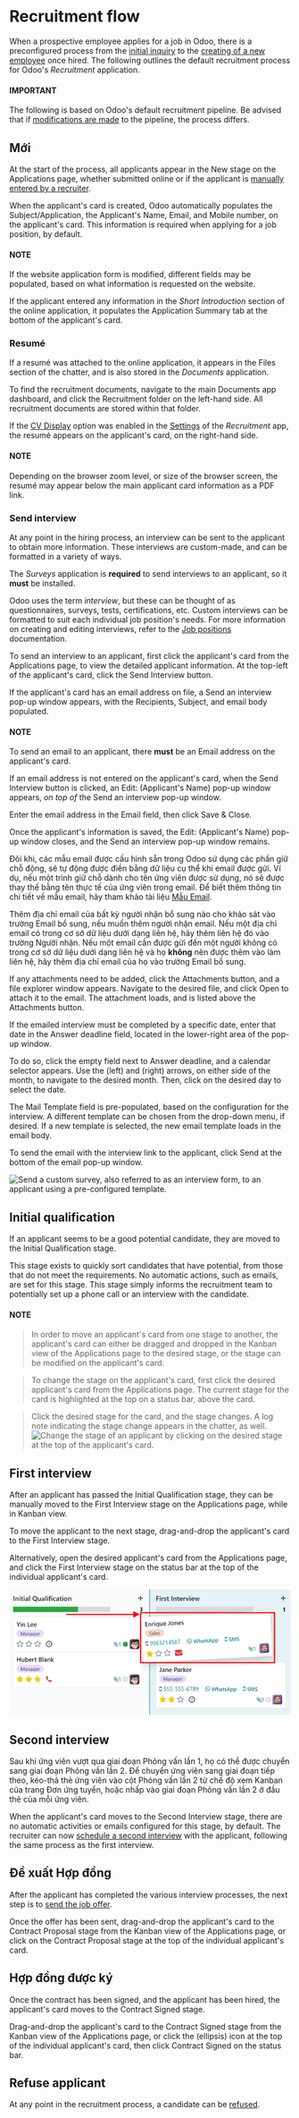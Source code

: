 # Recruitment flow

When a prospective employee applies for a job in Odoo, there is a preconfigured process from the
[initial inquiry](#recruitment-new) to the [creating of a new employee](offer_job_positions.md#recruitment-new-employee) once hired. The following outlines the default recruitment process for
Odoo's *Recruitment* application.

#### IMPORTANT
The following is based on Odoo's default recruitment pipeline. Be advised that if
[modifications are made](../recruitment.md#recruitment-customize-stages) to the pipeline, the process
differs.

<a id="recruitment-new"></a>

## Mới

At the start of the process, all applicants appear in the New stage on the
Applications page, whether submitted online or if the applicant is [manually
entered by a recruiter](add-new-applicants.md).

When the applicant's card is created, Odoo automatically populates the
Subject/Application, the Applicant's Name, Email, and
Mobile number, on the applicant's card. This information is required when applying for
a job position, by default.

#### NOTE
If the website application form is modified, different fields may be populated, based on what
information is requested on the website.

If the applicant entered any information in the *Short Introduction* section of the online
application, it populates the Application Summary tab at the bottom of the applicant's
card.

### Resumé

If a resumé was attached to the online application, it appears in the Files section of
the chatter, and is also stored in the *Documents* application.

To find the recruitment documents, navigate to the main Documents app dashboard,
and click the Recruitment folder on the left-hand side. All recruitment documents are
stored within that folder.

If the [CV Display](../recruitment.md#recruitment-cv-display) option was enabled in the [Settings](../recruitment.md#recruitment-settings) of the *Recruitment* app, the resumé appears on the applicant's card, on the
right-hand side.

#### NOTE
Depending on the browser zoom level, or size of the browser screen, the resumé may appear below
the main applicant card information as a PDF link.

### Send interview

At any point in the hiring process, an interview can be sent to the applicant to obtain more
information. These interviews are custom-made, and can be formatted in a variety of ways.

The *Surveys* application is **required** to send interviews to an applicant, so it **must** be
installed.

Odoo uses the term *interview*, but these can be thought of as questionnaires, surveys, tests,
certifications, etc. Custom interviews can be formatted to suit each individual job position's
needs. For more information on creating and editing interviews, refer to the
[Job positions](new_job.md) documentation.

To send an interview to an applicant, first click the applicant's card from the
Applications page, to view the detailed applicant information. At the top-left of the
applicant's card, click the Send Interview button.

If the applicant's card has an email address on file, a Send an interview pop-up window
appears, with the Recipients, Subject, and email body populated.

#### NOTE
To send an email to an applicant, there **must** be an Email address on the
applicant's card.

If an email address is not entered on the applicant's card, when the Send Interview
button is clicked, an Edit: (Applicant's Name) pop-up window appears, *on top of* the
Send an interview pop-up window.

Enter the email address in the Email field, then click Save & Close.

Once the applicant's information is saved, the Edit: (Applicant's Name) pop-up window
closes, and the Send an interview pop-up window remains.

Đôi khi, các mẫu email được cấu hình sẵn trong Odoo sử dụng các phần giữ chỗ động, sẽ tự động được điền bằng dữ liệu cụ thể khi email được gửi. Ví dụ, nếu một trình giữ chỗ dành cho tên ứng viên được sử dụng, nó sẽ được thay thế bằng tên thực tế của ứng viên trong email. Để biết thêm thông tin chi tiết về mẫu email, hãy tham khảo tài liệu [Mẫu Email](../../general/companies/email_template.md).

Thêm địa chỉ email của bất kỳ người nhận bổ sung nào cho khảo sát vào trường Email bổ sung, nếu muốn thêm người nhận email. Nếu một địa chỉ email có trong cơ sở dữ liệu dưới dạng liên hệ, hãy thêm liên hệ đó vào trường Người nhận. Nếu một email cần được gửi đến một người không có trong cơ sở dữ liệu dưới dạng liên hệ và họ **không** nên được thêm vào làm liên hệ, hãy thêm địa chỉ email của họ vào trường Email bổ sung.

If any attachments need to be added, click the <i class="fa fa-paperclip"></i> Attachments button,
and a file explorer window appears. Navigate to the desired file, and click Open to
attach it to the email. The attachment loads, and is listed above the <i class="fa fa-paperclip"></i>
Attachments button.

If the emailed interview must be completed by a specific date, enter that date in the
Answer deadline field, located in the lower-right area of the pop-up window.

To do so, click the empty field next to Answer deadline, and a calendar selector
appears. Use the <i class="fa fa-chevron-left"></i> (left) and <i class="fa fa-chevron-right"></i>
(right) arrows, on either side of the month, to navigate to the desired month. Then,
click on the desired day to select the date.

The Mail Template field is pre-populated, based on the configuration for the interview.
A different template can be chosen from the drop-down menu, if desired. If a new template is
selected, the new email template loads in the email body.

To send the email with the interview link to the applicant, click Send at the bottom of
the email pop-up window.

![Send a custom survey, also referred to as an interview form, to an applicant using a
pre-configured template.](recruitment-flow/send-survey.png)

<a id="recruitment-initial-qualification"></a>

## Initial qualification

If an applicant seems to be a good potential candidate, they are moved to the Initial
Qualification stage.

This stage exists to quickly sort candidates that have potential, from those that do not meet the
requirements. No automatic actions, such as emails, are set for this stage. This stage simply
informs the recruitment team to potentially set up a phone call or an interview with the candidate.

#### NOTE
> In order to move an applicant's card from one stage to another, the applicant's card can either
> be dragged and dropped in the Kanban view of the Applications page to the desired
> stage, or the stage can be modified on the applicant's card.

> To change the stage on the applicant's card, first click the desired applicant's card from the
> Applications page. The current stage for the card is highlighted at the top on a
> status bar, above the card.

> Click the desired stage for the card, and the stage changes. A log note indicating the stage
> change appears in the chatter, as well.
![Change the stage of an applicant by clicking on the desired stage at the top of the
applicant's card.](recruitment-flow/stage-change.png)

<a id="recruitment-first-interview"></a>

## First interview

After an applicant has passed the Initial Qualification stage, they can be manually
moved to the First Interview stage on the Applications page, while in Kanban
view.

To move the applicant to the next stage, drag-and-drop the applicant's card to the First
Interview stage.

Alternatively, open the desired applicant's card from the Applications page, and click
the First Interview stage on the status bar at the top of the individual applicant's
card.

![An applicant's card moves from one stage to another by using the click and drag method.](recruitment-flow/move.png)

<a id="recruitment-second-interview"></a>

## Second interview

Sau khi ứng viên vượt qua giai đoạn Phỏng vấn lần 1, họ có thể được chuyển sang giai đoạn Phỏng vấn lần 2. Để chuyển ứng viên sang giai đoạn tiếp theo, kéo-thả thẻ ứng viên vào cột Phỏng vấn lần 2 từ chế độ xem Kanban của trang Đơn ứng tuyển, hoặc nhấp vào giai đoạn Phỏng vấn lần 2 ở đầu thẻ của mỗi ứng viên.

When the applicant's card moves to the Second Interview stage, there are no automatic
activities or emails configured for this stage, by default. The recruiter can now [schedule a
second interview](schedule_interviews.md#recruitment-schedule-interviews-recruitment-scheduled) with the applicant,
following the same process as the first interview.

<a id="recruitment-contract-proposal"></a>

## Đề xuất Hợp đồng

After the applicant has completed the various interview processes, the next step is to [send
the job offer](offer_job_positions.md).

Once the offer has been sent, drag-and-drop the applicant's card to the Contract
Proposal stage from the Kanban view of the Applications page, or click on the
Contract Proposal stage at the top of the individual applicant's card.

## Hợp đồng được ký

Once the contract has been signed, and the applicant has been hired, the applicant's card moves to
the Contract Signed stage.

Drag-and-drop the applicant's card to the Contract Signed stage from the Kanban view of
the Applications page, or click the <i class="fa fa-ellipsis-h"></i> (ellipsis) icon at
the top of the individual applicant's card, then click Contract Signed on the status
bar.

## Refuse applicant

At any point in the recruitment process, a candidate can be [refused](refuse_applicant.md).
